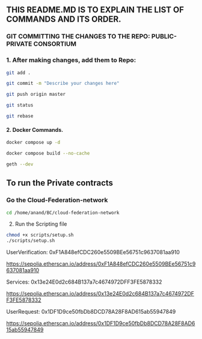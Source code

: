 ## THIS README.MD IS TO EXPLAIN THE LIST OF COMMANDS AND ITS ORDER.

### GIT COMMITTING THE CHANGES TO THE REPO: PUBLIC-PRIVATE CONSORTIUM

### 1. After making changes, add them to Repo:

```bash
git add .
```
```bash
git commit -m "Describe your changes here"
```
```bash
git push origin master
```
```bash
git status
```
```bash
git rebase
```

#### 2. Docker Commands.
```bash
docker compose up -d
```
```bash
docker compose build --no-cache
```
```bash
geth --dev 
``` 

## To run the Private contracts 

### Go the Cloud-Federation-network

```bash 
cd /home/anand/BC/cloud-federation-network
```

2. Run the Scripting file 

```bash
chmod +x scripts/setup.sh
./scripts/setup.sh
```

UserVerification: 0xF1A848efCDC260e5509BEe56751c9637081aa910

https://sepolia.etherscan.io/address/0xF1A848efCDC260e5509BEe56751c9637081aa910

Services: 0x13e24E0d2c684B137a7c4674972DFF3FE5878332

https://sepolia.etherscan.io/address/0x13e24E0d2c684B137a7c4674972DFF3FE5878332


UserRequest: 0x1DF1D9ce50fbDb8DCD78A28F8AD615ab55947849

https://sepolia.etherscan.io/address/0x1DF1D9ce50fbDb8DCD78A28F8AD615ab55947849



